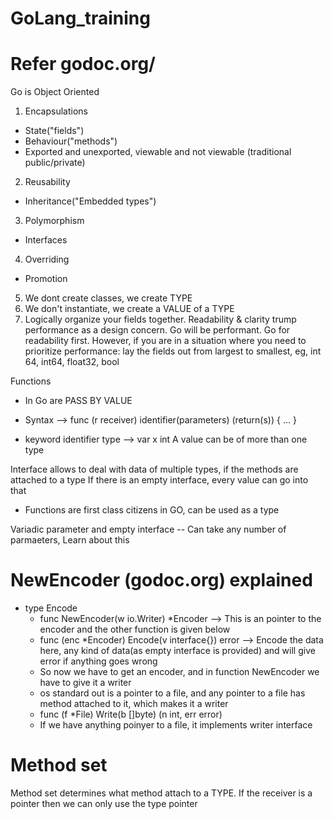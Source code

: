 # GoLang_training
# Refer godoc.org/<package>

Go is Object Oriented
1. Encapsulations
 - State("fields")
 - Behaviour("methods")
 - Exported and unexported, viewable and not viewable (traditional public/private)

2. Reusability 
 - Inheritance("Embedded types")

3. Polymorphism
 - Interfaces

4. Overriding
 - Promotion

5. We dont create classes, we create TYPE
6. We don't instantiate, we create a VALUE of a TYPE
7. Logically organize your fields together. Readability & clarity trump performance as a design concern. 
 	Go will be performant. Go for readability first. However, if you are in a situation where you need to prioritize performance: 
 	lay the fields out from largest to smallest, eg, int 64, int64, float32, bool

Functions
- In Go are PASS BY VALUE
- Syntax --> func (r receiver) identifier(parameters) (return(s)) 	{ ... }


- keyword identifier type --> var x int
A value can be of more than one type

Interface allows to deal with data of multiple types, if the methods are attached to a type
If there is an empty interface, every value can go into that

- Functions are first class citizens in GO, can be used as a type


Variadic parameter and empty interface -- Can take any number of parmaeters, Learn about this

# NewEncoder (godoc.org) explained

- type Encode
  - func NewEncoder(w io.Writer) *Encoder --> This is an pointer to the encoder and the other function is given below
  - func (enc *Encoder) Encode(v interface{}) error --> Encode the data here, any kind of data(as empty interface is provided) and will give error if anything goes wrong
  - So now we have to get an encoder, and in  function NewEncoder we have to give it a writer
  - os standard out is a pointer to a file, and any pointer to a file has method attached to it, which makes it a writer
  - func (f *File) Write(b []byte) (n int, err error) 
  - If we have anything poinyer to a file, it implements writer interface


# Method set
Method set determines what method attach to a TYPE. 
If the receiver is a pointer then we can only use the type pointer
